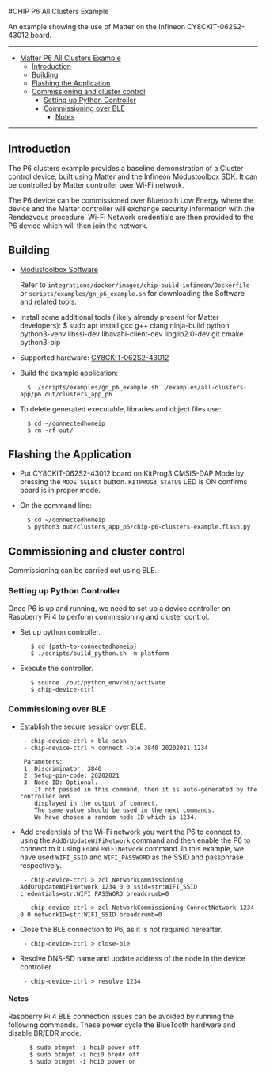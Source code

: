 #CHIP P6 All Clusters Example

An example showing the use of Matter on the Infineon CY8CKIT-062S2-43012 board.

<hr>

-   [Matter P6 All Clusters Example](#chip-p6-clusters-example)
    -   [Introduction](#introduction)
    -   [Building](#building)
    -   [Flashing the Application](#flashing-the-application)
    -   [Commissioning and cluster control](#commissioning-and-cluster-control)
        -   [Setting up Python Controller](#setting-up-python-controller)
        -   [Commissioning over BLE](#commissioning-over-ble)
            -   [Notes](#notes)

<hr>

<a name="intro"></a>

## Introduction

The P6 clusters example provides a baseline demonstration of a Cluster control
device, built using Matter and the Infineon Modustoolbox SDK. It can be
controlled by Matter controller over Wi-Fi network.

The P6 device can be commissioned over Bluetooth Low Energy where the device and
the Matter controller will exchange security information with the Rendezvous
procedure. Wi-Fi Network credentials are then provided to the P6 device which
will then join the network.

<a name="building"></a>

## Building

-   [Modustoolbox Software](https://www.cypress.com/products/modustoolbox)

    Refer to `integrations/docker/images/chip-build-infineon/Dockerfile` or
    `scripts/examples/gn_p6_example.sh` for downloading the Software and related
    tools.

-   Install some additional tools (likely already present for Matter
    developers): \$ sudo apt install gcc g++ clang ninja-build python
    python3-venv libssl-dev libavahi-client-dev libglib2.0-dev git cmake
    python3-pip

-   Supported hardware:
    [CY8CKIT-062S2-43012](https://www.cypress.com/CY8CKIT-062S2-43012)

*   Build the example application:

          $ ./scripts/examples/gn_p6_example.sh ./examples/all-clusters-app/p6 out/clusters_app_p6

-   To delete generated executable, libraries and object files use:

          $ cd ~/connectedhomeip
          $ rm -rf out/

<a name="flashing"></a>

## Flashing the Application

-   Put CY8CKIT-062S2-43012 board on KitProg3 CMSIS-DAP Mode by pressing the
    `MODE SELECT` button. `KITPROG3 STATUS` LED is ON confirms board is in
    proper mode.

-   On the command line:

          $ cd ~/connectedhomeip
          $ python3 out/clusters_app_p6/chip-p6-clusters-example.flash.py

<a name="Commissioning and cluster control"></a>

## Commissioning and cluster control

Commissioning can be carried out using BLE.

<a name="Setting up Python Controller"></a>

### Setting up Python Controller

Once P6 is up and running, we need to set up a device controller on Raspberry Pi
4 to perform commissioning and cluster control.

-   Set up python controller.

           $ cd {path-to-connectedhomeip}
           $ ./scripts/build_python.sh -m platform

-   Execute the controller.

           $ source ./out/python_env/bin/activate
           $ chip-device-ctrl

<a name="Commissioning over BLE"></a>

### Commissioning over BLE

-   Establish the secure session over BLE.

         - chip-device-ctrl > ble-scan
         - chip-device-ctrl > connect -ble 3840 20202021 1234

         Parameters:
         1. Discriminator: 3840
         2. Setup-pin-code: 20202021
         3. Node ID: Optional.
            If not passed in this command, then it is auto-generated by the controller and
            displayed in the output of connect.
            The same value should be used in the next commands.
            We have chosen a random node ID which is 1234.

-   Add credentials of the Wi-Fi network you want the P6 to connect to, using
    the `AddOrUpdateWiFiNetwork` command and then enable the P6 to connect to it
    using `EnableWiFiNetwork` command. In this example, we have used `WIFI_SSID`
    and `WIFI_PASSWORD` as the SSID and passphrase respectively.

         - chip-device-ctrl > zcl NetworkCommissioning AddOrUpdateWiFiNetwork 1234 0 0 ssid=str:WIFI_SSID credentials=str:WIFI_PASSWORD breadcrumb=0

         - chip-device-ctrl > zcl NetworkCommissioning ConnectNetwork 1234 0 0 networkID=str:WIFI_SSID breadcrumb=0

-   Close the BLE connection to P6, as it is not required hereafter.

         - chip-device-ctrl > close-ble

-   Resolve DNS-SD name and update address of the node in the device controller.

         - chip-device-ctrl > resolve 1234

<a name="Notes"></a>

#### Notes

Raspberry Pi 4 BLE connection issues can be avoided by running the following
commands. These power cycle the BlueTooth hardware and disable BR/EDR mode.

          $ sudo btmgmt -i hci0 power off
          $ sudo btmgmt -i hci0 bredr off
          $ sudo btmgmt -i hci0 power on
